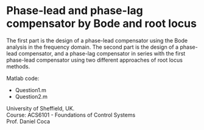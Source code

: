 # Phase-lead and phase-lag compensator by Bode and root locus

The first part is the design of a phase-lead compensator using the Bode analysis in the frequency domain. The second part is the design of a phase-lead compensator, and a phase-lag compensator in series with the first phase-lead compensator using two different approaches of root locus methods.

Matlab code:
- Question1.m
- Question2.m

University of Sheffield, UK.     
Course: ACS6101 - Foundations of Control Systems    
Prof. Daniel Coca  